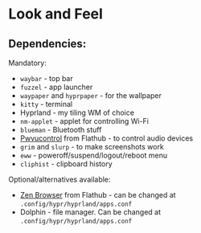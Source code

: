 # Look and Feel

## Dependencies:

Mandatory:
- `waybar` - top bar
- `fuzzel` - app launcher
- `waypaper` and `hyprpaper` - for the wallpaper
- `kitty` - terminal
- Hyprland - my tiling WM of choice
- `nm-applet` - applet for controlling Wi-Fi
- `blueman` - Bluetooth stuff
- [Pwvucontrol](https://flathub.org/apps/com.saivert.pwvucontrol) from Flathub - to control audio devices
- `grim` and `slurp` - to make screenshots work
- `eww` - poweroff/suspend/logout/reboot menu
- `cliphist` - clipboard history

Optional/alternatives available:
- [Zen Browser](https://flathub.org/apps/app.zen_browser.zen) from Flathub - can be changed at `.config/hypr/hyprland/apps.conf`
- Dolphin - file manager. Can be changed at `.config/hypr/hyprland/apps.conf`
